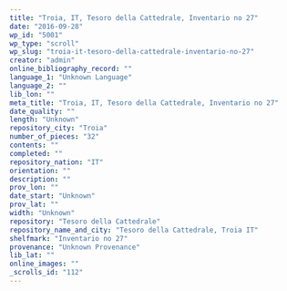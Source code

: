 ```yaml
---
title: "Troia, IT, Tesoro della Cattedrale, Inventario no 27"
date: "2016-09-28"
wp_id: "5001"
wp_type: "scroll"
wp_slug: "troia-it-tesoro-della-cattedrale-inventario-no-27"
creator: "admin"
online_bibliography_record: ""
language_1: "Unknown Language"
language_2: ""
lib_lon: ""
meta_title: "Troia, IT, Tesoro della Cattedrale, Inventario no 27"
date_quality: ""
length: "Unknown"
repository_city: "Troia"
number_of_pieces: "32"
contents: ""
completed: ""
repository_nation: "IT"
orientation: ""
description: ""
prov_lon: ""
date_start: "Unknown"
prov_lat: ""
width: "Unknown"
repository: "Tesoro della Cattedrale"
repository_name_and_city: "Tesoro della Cattedrale, Troia IT"
shelfmark: "Inventario no 27"
provenance: "Unknown Provenance"
lib_lat: ""
online_images: ""
_scrolls_id: "112"
---
```



